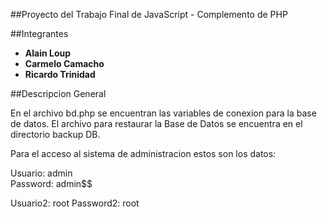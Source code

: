 ##Proyecto del Trabajo Final de JavaScript - Complemento de PHP

##Integrantes
* **Alain Loup**
* **Carmelo Camacho**
* **Ricardo Trinidad**
 
##Descripcion General

En el archivo bd.php se encuentran las variables de conexion para la base de datos.
El archivo para restaurar la Base de Datos se encuentra en el directorio backup DB.

Para el acceso al sistema de administracion estos son los datos:

Usuario: admin	
Password: admin$$


Usuario2: root
Password2: root

